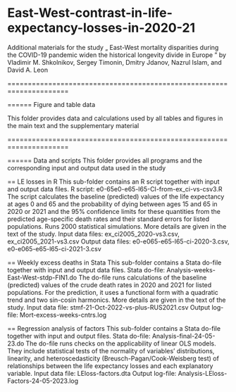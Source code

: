 # East-West-contrast-in-life-expectancy-losses-in-2020-21



Additional materials for the study „ East-West mortality disparities during the COVID-19 pandemic widen the historical longevity divide in Europe ” by Vladimir M. Shkolnikov, Sergey Timonin, Dmitry Jdanov, Nazrul Islam, and David A. Leon  

=====================================================================   

====== Figure and table data    

This folder provides data and calculations used by all tables and figures in the main text and the supplementary material

=====================================================================   

====== Data and scripts
This folder provides all programs and the corresponding input and output data used in the study

== LE losses in R
This sub-folder contains an R script together with input and output data files.
R script: e0-65e0-e65-l65-CI-from-ex_ci-vs-csv3.R
The script calculates the baseline (predicted) values of the life expectancy at ages 0 and 65 and the probability of dying between ages 15 and 65 in 2020 or 2021 and the 95% confidence limits for these quantities from the predicted age-specific death rates and their standard errors for listed populations. Runs 2000 statistical simulations.
More details are given in the text of the study.
Input data files: ex_ci2005_2020-vs3.csv, ex_ci2005_2021-vs3.csv
Output data files: e0-e065-e65-l65-ci-2020-3.csv, e0-e065-e65-l65-ci-2021-3.csv

== Weekly excess deaths in Stata
This sub-folder contains a Stata do-file together with input and output data files.
Stata do-file: Analysis-weeks-East-West-stdp-FIN1.do
The do-file runs calculations of the baseline (predicted) values of the crude death rates in 2020 and 2021 for listed populations. For the prediction, it uses a functional form with a quadratic trend and two sin-cosin harmonics. 
More details are given in the text of the study.
Input data file: stmf-21-Oct-2022-vs-plus-RUS2021.csv
Output log-file: Mort-excess-weeks-cntrs.log

== Regression analysis of factors
This sub-folder contains a Stata do-file together with input and output files.
Stata do-file: Analysis-final-24-05-23.do
The do-file runs checks on the applicability of linear OLS models. They include statistical tests of the normality of variables’ distributions, linearity, and heteroscedasticity (Breusch-Pagan/Cook-Weisberg test) of relationships between the life expectancy losses and each explanatory variable.
Input data file: LEloss-factors.dta
Output log-file: Analysis-LEloss-Factors-24-05-2023.log




